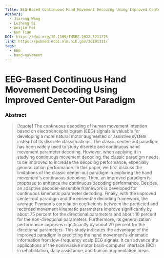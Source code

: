 ```yaml
---
Title: EEG-Based Continuous Hand Movement Decoding Using Improved Center-Out Paradigm
Authors:
  - Jiarong Wang
  - Luzheng Bi
  - Weijie Fei
  - Kun Tian
DOI: https://doi.org/10.1109/TNSRE.2022.3211276
link: https://pubmed.ncbi.nlm.nih.gov/36191111/
tags:
  - EEG
  - hand-movement
---
```


# EEG-Based Continuous Hand Movement Decoding Using Improved Center-Out Paradigm

### Abstract
>[!quote] The continuous decoding of human movement intention based on electroencephalogram (EEG) signals is valuable for developing a more natural motor augmented or assistive system instead of its discrete classifications. The classic center-out paradigm has been widely used to study discrete and continuous hand movement parameter decoding. However, when applying it in studying continuous movement decoding, the classic paradigm needs to be improved to increase the decoding performance, especially generalization performance. In this paper, we first discuss the limitations of the classic center-out paradigm in exploring the hand movement's continuous decoding. Then, an improved paradigm is proposed to enhance the continuous decoding performance. Besides, an adaptive decoder-ensemble framework is developed for continuous kinematic parameter decoding. Finally, with the improved center-out paradigm and the ensemble decoding framework, the average Pearson's correlation coefficients between the predicted and recorded movement kinematic parameters improve significantly by about 75 percent for the directional parameters and about 10 percent for the non-directional parameters. Furthermore, its generalization performance improves significantly by about 20 percent for the directional parameters. This study indicates the advantage of the improved paradigm in predicting the hand movement's kinematic information from low-frequency scalp EEG signals. It can advance the applications of the noninvasive motor brain-computer interface (BCI) in rehabilitation, daily assistance, and human augmentation areas.



